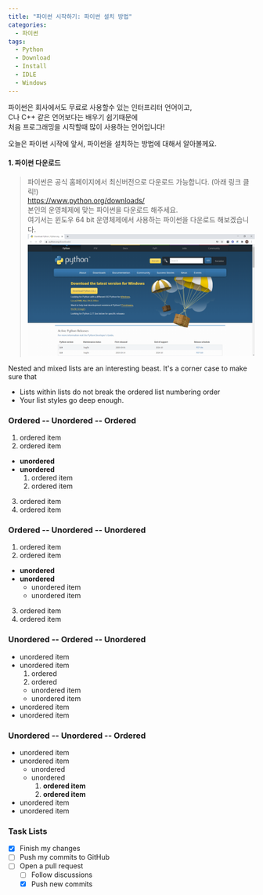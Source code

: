 ```yaml
---
title: "파이썬 시작하기: 파이썬 설치 방법"
categories:
  - 파이썬
tags:
  - Python
  - Download
  - Install
  - IDLE
  - Windows
---
```


파이썬은 회사에서도 무료로 사용할수 있는 인터프리터 언어이고,  
C나 C++ 같은 언어보다는 배우기 쉽기때문에  
처음 프로그래밍을 시작할때 많이 사용하는 언어입니다!  

오늘은 파이썬 시작에 앞서, 파이썬을 설치하는 방법에 대해서 알아볼께요.  

#### 1. 파이썬 다운로드  
>파이썬은 공식 홈페이지에서 최신버전으로 다운로드 가능합니다. (아래 링크 클릭!)  
https://www.python.org/downloads/  
본인의 운영체제에 맞는 파이썬을 다운로드 해주세요.  
여기서는 윈도우 64 bit 운영체제에서 사용하는 파이썬을 다운로드 해보겠습니다.  
> ![homepage](/assets/images/homepage.PNG)


Nested and mixed lists are an interesting beast. It's a corner case to make sure that

* Lists within lists do not break the ordered list numbering order
* Your list styles go deep enough.

### Ordered -- Unordered -- Ordered

1. ordered item
2. ordered item
  * **unordered**
  * **unordered**
    1. ordered item
    2. ordered item
3. ordered item
4. ordered item

### Ordered -- Unordered -- Unordered

1. ordered item
2. ordered item
  * **unordered**
  * **unordered**
    * unordered item
    * unordered item
3. ordered item
4. ordered item

### Unordered -- Ordered -- Unordered

* unordered item
* unordered item
  1. ordered
  2. ordered
    * unordered item
    * unordered item
* unordered item
* unordered item

### Unordered -- Unordered -- Ordered

* unordered item
* unordered item
  * unordered
  * unordered
    1. **ordered item**
    2. **ordered item**
* unordered item
* unordered item

### Task Lists

- [x] Finish my changes
- [ ] Push my commits to GitHub
- [ ] Open a pull request
  - [ ] Follow discussions
  - [x] Push new commits
